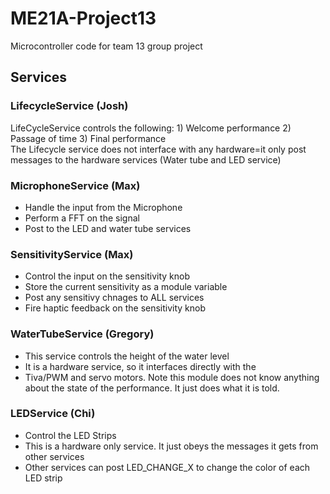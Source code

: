 # ME21A-Project13
Microcontroller code for team 13 group project


## Services

### LifecycleService (Josh)
   LifeCycleService controls the following:
	1) Welcome performance
	2) Passage of time
	3) Final performance	
   The Lifecycle service does not interface with any hardware=it only post messages to the hardware services (Water tube and LED service)
  
### MicrophoneService (Max)
   * Handle the input from the Microphone 
   * Perform a FFT on the signal
   * Post to the LED and water tube services
   
### SensitivityService (Max)
   * Control the input on the sensitivity knob
   * Store the current sensitivity as a module variable
   * Post any sensitivy chnages to ALL services
   * Fire haptic feedback on the sensitivity knob

### WaterTubeService (Gregory)
   * This service controls the height of the water level
   * It is a hardware service, so it interfaces directly with the 
   * Tiva/PWM and servo motors. Note this module does not know anything
   about the state of the performance. It just does what it is told.

### LEDService (Chi)
   * Control the LED Strips
   * This is a hardware only service. It just obeys the messages it gets from other services
   * Other services can post LED_CHANGE_X to change the color of each LED strip




